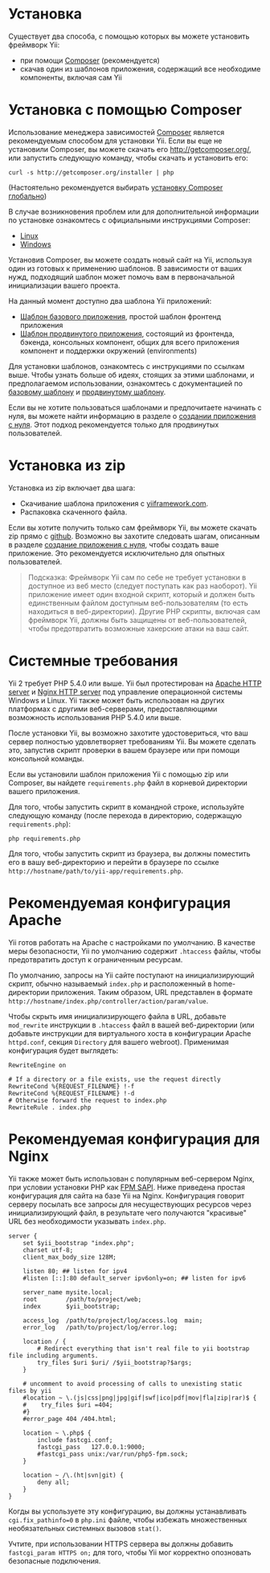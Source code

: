 Установка
===============

Существует два способа, с помощью которых вы можете установить фреймворк Yii:
* при помощи [Composer](http://getcomposer.org/) (рекомендуется)
* скачав один из шаблонов приложения, содержащий все необходиме компоненты, включая сам Yii

# Установка с помощью Composer

Использование менеджера зависимостей [Composer](http://getcomposer.org/) является рекомендуемым способом для установки Yii. Если вы еще не установили Composer, вы можете скачать его http://getcomposer.org/, или запустить следующую команду, чтобы скачать и установить его:

```
curl -s http://getcomposer.org/installer | php
```

(Настоятельно рекомендуется выбирать [установку Composer глобально](https://getcomposer.org/doc/00-intro.md#globally))

В случае возникновения проблем или для дополнительной информации по установке ознакомтесь с официальными инструкциями Composer:
* [Linux](http://getcomposer.org/doc/00-intro.md#installation-nix)
* [Windows](http://getcomposer.org/doc/00-intro.md#installation-windows)

Установив Composer, вы можете создать новый сайт на Yii, используя один из готовых к применению шаблонов. В зависимости от ваших нужд, подходящий шаблон может помочь вам в первоначальной инициализации вашего проекта.

На данный момент доступно два шаблона Yii приложений:
* [Шаблон базового приложения](https://github.com/yiisoft/yii2-app-basic), простой шаблон фронтенд приложения
* [Шаблон продвинутого приложения](https://github.com/yiisoft/yii2-app-advanced), состоящий из фронтенда, бэкенда, консольных компонент, общих для всего приложения компонент и поддержки окружений (environments)

Для установки шаблонов, ознакомтесь с инструкциями по ссылкам выше. Чтобы узнать больше об идеях, стоящих за этими шаблонами, и предполагаемом использовании, ознакомтесь с документацией по [базовому шаблону](http://www.yiiframework.com/doc-2.0/guide-apps-basic.html) и [продвинутому шаблону](tutorial-advanced-app.md).

Если вы не хотите пользоваться шаблонами и предпочитаете начинать с нуля, вы можете найти информацию в разделе о [создании приложения с нуля](tutorial-start-from-scratch.md). Этот подход рекомендуется только для продвинутых пользователей.

# Установка из zip

Установка из zip включает два шага:
- Скачивание шаблона приложения с [yiiframework.com](http://www.yiiframework.com/download/).
- Распаковка скаченного файла.

Если вы хотите получить только сам фреймворк Yii, вы можете скачать zip прямо с [github](https://github.com/yiisoft/yii2-framework/releases). Возможно вы захотите следовать шагам, описанным в разделе [создание приложения с нуля](tutorial-start-from-scratch.md), чтобы создать ваше приложение. Это рекомендуется исключительно для опытных пользователей.

> Подсказка: Фреймворк Yii сам по себе не требует установки в доступное из веб место (следует поступать как раз наоборот). Yii приложение имеет один входной скрипт, который и должен быть единственным файлом доступным веб-пользователям (то есть находиться в веб-директории). Другие PHP скрипты, включая сам фреймворк Yii, должны быть защищены от веб-пользователей, чтобы предотвратить возможные хакерские атаки на ваш сайт.

# Системные требования

Yii 2 требует PHP 5.4.0 или выше. Yii был протестирован на [Apache HTTP server](http://httpd.apache.org/) и [Nginx HTTP server](http://nginx.org/) под управление операционной системы Windows и Linux. Yii также может быть использован на других платформах с другими веб-серверами, предоставляющими возможность использования PHP 5.4.0 или выше.

После установки Yii, вы возможно захотите удостовериться, что ваш сервер полностью удовлетворяет требованиям Yii. Вы можете сделать это, запустив скрипт проверки в вашем браузере или при помощи консольной команды.

Если вы установили шаблон приложения Yii с помощью zip или Composer, вы найдете `requirements.php` файл в корневой директории вашего приложения.

Для того, чтобы запустить скрипт в командной строке, используйте следующую команду (после перехода в директорию, содержащую `requirements.php`):

```
php requirements.php
```

Для того, чтобы запустить скрипт из браузера, вы должны поместить его в вашу веб-директорию и перейти в браузере по ссылке `http://hostname/path/to/yii-app/requirements.php`.

# Рекомендуемая конфигурация Apache

Yii готов работать на Apache с настройками по умолчанию. В качестве меры безопасности, Yii по умолчанию содержит `.htaccess` файлы, чтобы предотвратить доступ к ограниченным ресурсам.

По умолчанию, запросы на Yii сайте поступают на инициализирующий скрипт, обычно называемый `index.php` и расположенный в home-директории приложения. Таким образом, URL представлен в формате `http://hostname/index.php/controller/action/param/value`.

Чтобы скрыть имя инициализирующего файла в URL, добавьте `mod_rewrite` инструкции в `.htaccess` файл в вашей веб-директории (или добавьте инструкции для виртуального хоста в конфигурации Apache `httpd.conf`, секция `Directory` для вашего webroot). Применимая конфигурация будет выглядеть:

```
RewriteEngine on

# If a directory or a file exists, use the request directly
RewriteCond %{REQUEST_FILENAME} !-f
RewriteCond %{REQUEST_FILENAME} !-d
# Otherwise forward the request to index.php
RewriteRule . index.php
```

# Рекомендуемая конфигурация для Nginx

Yii также может быть использован с популярным веб-сервером Nginx, при условии установки PHP как [FPM SAPI](http://php.net/install.fpm). Ниже приведена простая конфигурация для сайта на базе Yii на Nginx. Конфигурация говорит серверу посылать все запросы для несуществующих ресурсов через инициализирующий файл, в результате чего получаются "красивые" URL без необходимости указывать `index.php`.

```
server {
    set $yii_bootstrap "index.php";
    charset utf-8;
    client_max_body_size 128M;

    listen 80; ## listen for ipv4
    #listen [::]:80 default_server ipv6only=on; ## listen for ipv6

    server_name mysite.local;
    root        /path/to/project/web;
    index       $yii_bootstrap;

    access_log  /path/to/project/log/access.log  main;
    error_log   /path/to/project/log/error.log;

    location / {
        # Redirect everything that isn't real file to yii bootstrap file including arguments.
        try_files $uri $uri/ /$yii_bootstrap?$args;
    }

    # uncomment to avoid processing of calls to unexisting static files by yii
    #location ~ \.(js|css|png|jpg|gif|swf|ico|pdf|mov|fla|zip|rar)$ {
    #    try_files $uri =404;
    #}
    #error_page 404 /404.html;

    location ~ \.php$ {
        include fastcgi.conf;
        fastcgi_pass   127.0.0.1:9000;
        #fastcgi_pass unix:/var/run/php5-fpm.sock;
    }

    location ~ /\.(ht|svn|git) {
        deny all;
    }
}
```

Когды вы успользуете эту конфигурацию, вы должны устанавливать `cgi.fix_pathinfo=0` в `php.ini` файле, чтобы избежать множественных необязательных системных вызовов `stat()`.

Учтите, при использовании HTTPS сервера вы должны добавить `fastcgi_param HTTPS on;` для того, чтобы Yii мог корректно опозновать безопасные подключения.